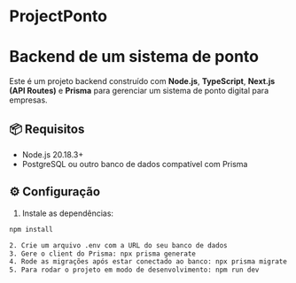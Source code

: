 # ProjectPonto

# Backend de um sistema de ponto

Este é um projeto backend construído com **Node.js**, **TypeScript**, **Next.js (API Routes)** e **Prisma** para gerenciar um sistema de ponto digital para empresas.

## 📦 Requisitos

- Node.js 20.18.3+
- PostgreSQL ou outro banco de dados compatível com Prisma

## ⚙️ Configuração

1. Instale as dependências:

```bash
npm install

2. Crie um arquivo .env com a URL do seu banco de dados
3. Gere o client do Prisma: npx prisma generate
4. Rode as migrações após estar conectado ao banco: npx prisma migrate dev
5. Para rodar o projeto em modo de desenvolvimento: npm run dev

